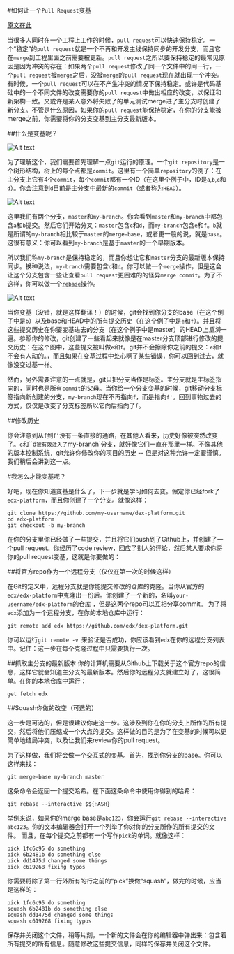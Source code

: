 #如何让一个`Pull Request`变基

[原文在此](https://github.com/edx/edx-platform/wiki/How-to-Rebase-a-Pull-Request)

当很多人同时在一个工程上工作的时候，`pull request`可以快速保持稳定。一个“稳定”的`pull request`就是一个不再和开发主线保持同步的开发分支，而且它在`merge`到工程里面之前需要被更新。`pull request`之所以要保持稳定的最常见原因是因为冲突的存在：如果两个`pull request`修改了同一个文件中的同一行，一个`pull request`被`merge`之后，没被`merge`的`pull request`现在就出现一个冲突。有时候，一个`pull request`可以在不产生冲突的情况下保持稳定。或许是代码基础中的一个不同文件的改变需要你的`pull request`中做出相应的改变，以保证和新架构一致。又或许是某人意外将失败了的单元测试merge进了主分支时创建了新分支。不管是什么原因，如果你的`pull request`能保持稳定，在你的分支能被merge之前，你需要将你的分支变基到主分支最新版本。

##什么是变基呢？

![Alt text](data:image,local://master.png)

为了理解这个，我们需要首先理解一点`git`运行的原理。一个`git repository`是一个树形结构，树上的每个点都是`commit`。这里有一个简单`repository`的例子：在主分支上它有4个`commit`，每个`commit`都有一个ID（在这里个例子中，ID是`a`,`b`,`c`和`d`）。你会注意到`d`目前是主分支中最新的`commit`（或者称为`HEAD`）。

![Alt text](data:image,local://branch.png)

这里我们有两个分支，`master`和`my-branch`。你会看到`master`和`my-branch`中都包含`a`和`b`提交。然后它们开始分叉：`master`包含`c`和`d`，而`my-branch`包含`e`和`f`。`b`就是所谓的`my-branch`相比较于`master`的`merge-base`，或者更一般的说，就是`base`。这很有意义：你可以看到`my-branch`是基于`master`的一个早期版本。

所以我们称`my-branch`是保持稳定的，而且你想让它和`master`分支的最新版本保持同步。换种说法，`my-branch`需要包含`c`和`d`。你可以做一个`merge`操作，但是这会让这个分支包含一些让查看`pull request`更困难的的怪异`merge commit`。为了不这样，你可以做一个[`rebase`](http://www.git-scm.com/book/en/Git-Branching-Rebasing)操作。

![Alt text](data:image,local://rebase.png)

当你变基（没错，就是这样翻译！）的时候，git会找到你分支的base（在这个例子中是`b`）以及base和HEAD中的所有提交历史（在这个例子中是`e`和`f`）。并且将这些提交历史在你要变基进去的分支（在这个例子中是master）的HEAD上*重演*一遍。参照你的修改，git创建了一些看起来就像是在master分支顶部进行修改的提交历史：在这个图中，这些提交被叫做`e`和`f`。git并不会擦除你之前的提交：`e`和`f`不会有人动的。，而且如果在变基过程中处心啊了某些错误，你可以回到过去，就像没变过基一样。

然而，另外需要注意的一点就是，git只把分支当作是标签。主分支就是主标签指向的，同时也是所有`commit`的父母。当你给一个分支变基的时候，git移动分支标签指向新创建的分支，`my-branch`现在不再指向`f`，而是指向`f'`。回到事物过去的方式，仅仅是改变了分支标签所以它向后指向了`f`。

##修改历史

你会注意到从`f`到`f'`没有一条直接的通路，在其他人看来，历史好像被突然改变了。`c`和``d`被有效注入了`my-branch`分支，就好像它们一直在那里一样。不像其他的版本控制系统，git允许你修改你的项目的历史 -- 但是对这种允许一定要谨慎。我们稍后会讲到这一点。


#我怎么才能变基呢？

好吧，现在你知道变基是什么了，下一步就是学习如何去变。假定你已经fork了`edx-platform`，而且你创建了一个分支。就像这样：

```
git clone https://github.com/my-username/dex-platform.git
cd edx-platform
git checkout -b my-branch
```

在你的分支里你已经做了一些提交，并且将它们push到了Github上，并创建了一个pull request。你经历了code review，回应了别人的评论，然后某人要求你将你的pull request变基，这就是你要做的：

##将官方repo作为一个远程分支（仅仅在第一次的时候这样）

在Git的定义中，远程分支就是你能提交修改的仓库的克隆。当你从官方的`edx/edx-platform`中克隆出一份后。你创建了一个新的，名叫`your-username/edx-platform`的仓库
，但是这两个repo可以互相分享commit。
为了将`edx`添加为一个远程分支，在你的本地仓库中运行：

```
git remote add edx https://github.com/edx/dex-platform.git
```

你可以运行```git remote -v ```来验证是否成功，你应该看到`edx`在你的远程分支列表中。记住：这一步在每个克隆过程中只需要执行一次。

##抓取主分支的最新版本
你的计算机需要从Github上下载关于这个官方repo的信息，这样它就会知道主分支的最新版本。然后你的远程分支就建立好了，这很简单。在你的本地仓库中运行：
```
get fetch edx
```

##Squash你做的改变（可选的）

这一步是可选的，但是很建议你走这一步。这涉及到你在你的分支上所作的所有提交，然后将他们压缩成一个大点的提交。这样做的目的是为了在变基的时候可以更简单地结局冲突，以及让我们来review你的pull request。

为了这样做，我们将会做一个[交互式的变基](https://help.github.com/articles/interactive-rebase)。首先，找到你分支的base。你可以这样来找：
```
git merge-base my-branch master
```
这条命令会返回一个提交哈希。在下面这条命令中使用你得到的哈希：
```
git rebase --interactive $${HASH}
```

举例来说，如果你的merge base是`abc123`，你会运行```git rebase --interactive abc123```。你的文本编辑器会打开一个列举了你对你的分支所作的所有提交的文件。 而且，在每个提交之前都有一个写作`pick`的单词。就像这样：

```
pick 1fc6c95 do something
pick 6b2481b do something else
pick dd1475d changed some things
pick c619268 fixing typos
```

你需要将除了第一行外所有的行之前的“pick”换做“squash”，做完的时候，应当是这样的：

```
pick 1fc6c95 do something
squash 6b2481b do something else
squash dd1475d changed some things
squash c619268 fixing typos
```

保存并关闭这个文件，稍等片刻，一个新的文件会在你的编辑器中弹出来：包含着所有提交的所有信息。随意修改这些提交信息，同样的保存并关闭这个文件。